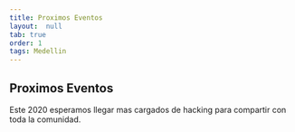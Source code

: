 ```yaml
---
title: Proximos Eventos
layout:  null
tab: true
order: 1
tags: Medellin
---
```


## Proximos Eventos

Este 2020 esperamos llegar mas cargados de hacking para compartir con toda la comunidad.